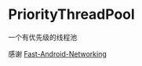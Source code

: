 # PriorityThreadPool
一个有优先级的线程池

感谢 [Fast-Android-Networking](https://github.com/amitshekhariitbhu/Fast-Android-Networking)